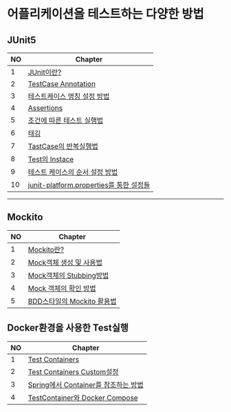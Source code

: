 # 어플리케이션을 테스트하는 다양한 방법

## JUnit5

| NO  | Chapter                                                                                                                                               |
| --- | ----------------------------------------------------------------------------------------------------------------------------------------------------- |
| 1   | [JUnit이란?](./Junit5/JUnit%EC%9D%B4%EB%9E%80.md)                                                                                                     |
| 2   | [TestCase Annotation](./Junit5/TestCase%20Annotation.md)                                                                                              |
| 3   | [테스트케이스 명칭 설정 방법](./Junit5/%ED%85%8C%EC%8A%A4%ED%8A%B8%EC%BC%80%EC%9D%B4%EC%8A%A4%20%EB%AA%85%EC%B9%AD%EC%84%A4%EC%A0%95.md)              |
| 4   | [Assertions](./Junit5/Assertions.md)                                                                                                                  |
| 5   | [조건에 따른 테스트 실행법](./Junit5/%EC%A1%B0%EA%B1%B4%EC%97%90%20%EB%94%B0%EB%A5%B8%20%ED%85%8C%EC%8A%A4%ED%8A%B8%20%EC%8B%A4%ED%96%89%EB%B2%95.md) |
| 6   | [태깅](./Junit5/%ED%83%9C%EA%B9%85.md)                                                                                                                |
| 7   | [TastCase의 반복실행법](./Junit5/TestCase%20%EB%B0%98%EB%B3%B5%EC%8B%A4%ED%96%89.md)                                                                  |
| 8   | [Test의 Instace](./Junit5/Test%EC%9D%98%20Instance.md)                                                                                                |
| 9   | [테스트 케이스의 순서 설정 방법](./Junit5/JUnit%20%ED%85%8C%EC%8A%A4%ED%8A%B8%20%EC%88%9C%EC%84%9C%EC%84%A4%EC%A0%95.md)                              |
| 10  | [junit-platform.properties를 통한 설정들](./Junit5/junit-platform.properties.md)                                                                      |

---

## Mockito

| NO  | Chapter                                                                                              |
| --- | ---------------------------------------------------------------------------------------------------- |
| 1   | [Mockito란?](./Mockito/Mokito.md)                                                                    |
| 2   | [Mock객체 생성 및 사용법](./Mockito/Mock%EA%B0%9D%EC%B2%B4%20%EC%82%AC%EC%9A%A9%EB%B2%95.md)         |
| 3   | [Mock객체의 Stubbing방법](./Mockito/Mock%EA%B0%9D%EC%B2%B4%EC%9D%98%20Stubbing%EB%B0%A9%EB%B2%95.md) |
| 4   | [Mock 객체의 확인 방법](./Mockito/Mock%EA%B0%9D%EC%B2%B4%EC%9D%98%20%ED%99%95%EC%9D%B8.md)           |
| 5   | [BDD스타일의 Mockito 활용법](./Mockito/BDD%20%EC%8A%A4%ED%83%80%EC%9D%BC%EC%9D%98%20Mockito.md)      |

## Docker환경을 사용한 Test실행

| NO  | Chapter                                                                                                                                                                    |
| --- | -------------------------------------------------------------------------------------------------------------------------------------------------------------------------- |
| 1   | [Test Containers](./Docker%ED%99%98%EA%B2%BD%20Test/Test%20Containers.md)                                                                                                  |
| 2   | [Test Containers Custom설정](./Docker%ED%99%98%EA%B2%BD%20Test/Test%20Containers%20%ED%99%98%EA%B2%BD%EC%84%A4%EC%A0%95%EA%B8%B0%EB%8A%A5.md)                              |
| 3   | [Spring에서 Container를 참조하는 방법](./Docker%ED%99%98%EA%B2%BD%20Test/Spring%EC%97%90%EC%84%9C%20Container%EC%B0%B8%EC%A1%B0%ED%95%98%EB%8A%94%20%EB%B0%A9%EB%B2%95.md) |
| 4   | [TestContainer와 Docker Compose](./Docker%ED%99%98%EA%B2%BD%20Test/Test%20Container%EC%99%80%20Docker%20Compose.md)                                                        |
